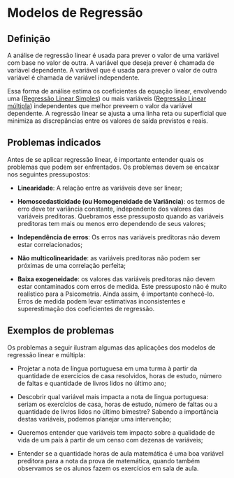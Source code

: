 # Modelos de Regressão

## Definição

A análise de regressão linear é usada para prever o valor de uma variável com base no valor de outra. A variável que deseja prever é chamada de variável dependente. A variável que é usada para prever o valor de outra variável é chamada de variável independente.

Essa forma de análise estima os coeficientes da equação linear, envolvendo uma ([Regressão Linear Simples](regressao_linear_simples.ipynb)) ou mais variáveis ([Regressão Linear múltipla](regressao_linear_multipla.ipynb)) independentes que melhor preveem o valor da variável dependente. A regressão linear se ajusta a uma linha reta ou superficial que minimiza as discrepâncias entre os valores de saída previstos e reais.

## Problemas indicados

Antes de se aplicar regressão linear, é importante entender quais os problemas que podem ser enfrentados. Os problemas devem se encaixar nos seguintes pressupostos:

- **Linearidade**: A relação entre as variáveis deve ser linear;

- **Homoscedasticidade (ou Homogeneidade de Variância)**: os termos de erro deve ter variância constante, independente dos valores das variáveis preditoras. Quebramos esse pressuposto quando as variáveis preditoras tem mais ou menos erro dependendo de seus valores;

- **Independência de erros**: Os erros nas variáveis preditoras não devem estar correlacionados;

- **Não multicolinearidade**: as variáveis preditoras não podem ser próximas de uma correlação perfeita;

- **Baixa exogeneidade**: os valores das variáveis preditoras não devem estar contaminados com erros de medida. Este pressuposto não é muito realístico para a Psicometria. Ainda assim, é importante conhecê-lo. Erros de medida podem levar estimativas inconsistentes e superestimação dos coeficientes de regressão.

## Exemplos de problemas

Os problemas a seguir ilustram algumas das aplicações dos modelos de regressão linear e múltipla:

- Projetar a nota de língua portuguesa em uma turma à partir da quantidade de exercícios de casa resolvidos, horas de estudo, número de faltas e quantidade de livros lidos no último ano;

- Descobrir qual variável mais impacta a nota de língua portuguesa: seriam os exercícios de casa, horas de estudo, número de faltas ou a quantidade de livros lidos no último bimestre? Sabendo a importância destas variáveis, podemos planejar uma intervenção;

- Queremos entender que variáveis tem impacto sobre a qualidade de vida de um país à partir de um censo com dezenas de variáveis;

- Entender se a quantidade horas de aula matemática é uma boa variável preditora para a nota da prova de matemática, quando também observamos se os alunos fazem os exercícios em sala de aula.